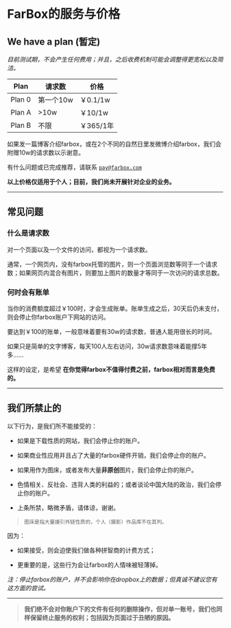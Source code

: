 # FarBox的服务与价格 

## We have a plan (暂定)

*目前测试期，不会产生任何费用；并且，之后收费机制可能会调整得更宽松以及简洁。*

| Plan | 请求数 |  价格 |
| -- | -- |  -- |
| Plan 0 | 第一个10w | ￥0.1/1w |
| Plan A | >10w | ￥10/1w |
| Plan B | 不限 | ￥365/1年 |

如果发一篇博客介绍farbox，或在2个不同的自然日里发微博介绍farbox，我们会附赠10w的请求数以示谢意。

有什么问题或已完成推荐，请联系 <code>pay@farbox.com</code>

**以上价格仅适用于个人；目前，我们尚未开展针对企业的业务。**



- - - - - - - - - - - - - - - - - - - -


## 常见问题

### 什么是请求数

对一个页面以及一个文件的访问，都视为一个请求数。 

通常，一个网页内，没有farbox托管的图片，则一个页面浏览数等同于一个请求数；如果网页内混合有图片，则要加上图片的数量才等同于一次访问的请求总数。


### 何时会有账单

当你的消费额度超过￥100时，才会生成账单。账单生成之后，30天后仍未支付，则会停止你farbox账户下网站的访问。

要达到￥100的账单，一般意味着要有30w的请求数，普通人能用很长的时间。

如果只是简单的文字博客，每天100人左右访问，30w请求数意味着能撑5年多……

这样的设定，是希望 **在你觉得farbox不值得付费之前，farbox相对而言是免费的。**



- - - - - - - - - - - - - - - - - - - -


## 我们所禁止的


以下行为，是我们所不能接受的：

- 如果是下载性质的网站，我们会停止你的账户。

- 如果商业性应用并且占了大量的farbox硬件开销，我们会停止你的账户。

- 如果用作为图床，或者发布大量**非原创**图片，我们会停止你的账户。

- 色情相关、反社会、违背人类的利益的；或者谈论中国大陆的政治，我们会停止你的账户。

- 上条所禁，略微矛盾，请体谅，谢谢。


> `图床是指大量援引外链性质的，个人（摄影）作品库不在其列。`


因为：

- 如果接受，则会迫使我们做各种拼智商的计费方式；

- 更重要的是，这些行为会让farbox的人情味被轻薄掉。


*注：停止farbox的账户，并不会影响你在dropbox上的数据；但真诚不建议您有这方面的尝试。*

- - - - - - -

> **我们绝不会对你账户下的文件有任何的删除操作，但对单一账号，我们也同样保留终止服务的权利；包括因为页面过于丑陋的原因。**





